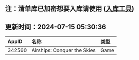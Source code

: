 ## 注：清单库已加密想要入库请使用 ([入库工具](https://github.com/BlankTMing/ManifestAutoUpdate/releases))

## 更新时间：2024-07-15 05:30:36
| AppID | 名称 | 类型  |
| :-------------------- | :----------------------------- | :----------- |
| 342560 | Airships: Conquer the Skies| Game |
